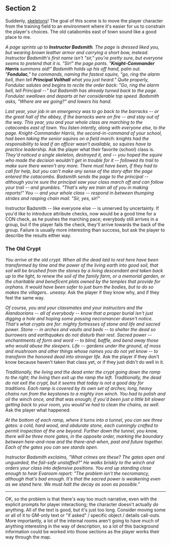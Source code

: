 ## Section 2

Suddenly, [skeletons](https://www.dndbeyond.com/monsters/17015-skeleton)!  The
goal of this scene is to move the player character from the training field to
an environment where it's easier for us to constrain the player's choices.  The
old catabombs east of town sound like a good place to me.

_A page sprints up to **Instructor Badsmith**.  The page is dressed liked you,
but wearing brown leather armor and carrying a short bow, instead.   Instructor
Badsmith's first name isn't "sir," you're pretty sure, but everyone seems to
pretend that it is.  "Sir!" the page pants.  "**Knight-Commander Harris**
summons aid!"  Badsmith holds up his off hand, palm out.   "**Fondulac**,"
he commands, naming the fastest squire, "go, ring the alarm bell, then tell
**Principal Volthall** what you just heard."  Quite properly, Fondulac salutes
and begins to recite the order back: "Go, ring the alarm bell, tell Principal
--" but Badsmith has already turned back to the page.  Fondulac swallows and
departs at her considerable top speed.  Badsmith asks, "Where are we going?"
and lowers his hand._

_Last year, your job in an emergency was to go back to the barracks -- or the
great hall of the abbey, if the barracks were on fire -- and stay out of the
way.  This year, you and your whole class are marching to the catacombs east
of town.  You listen intently, along with everyone else, to the
page.  Knight-Commander Harris, the second-in-command of your school, had been
taking the senior squires on a field march: knights had the responsibility to
lead if an officer wasn't available, so squires have to practice leadership._
Ask the player what their favorite (school) class is.  _They'd noticed a
single skeleton, destroyed it, and -- you hoped the squire who made the
decision wouldn't get in trouble for it -- followed its trail to make sure
there weren't any more.  There must have been, if they had to call for help,
but you can't make any sense of the story after the page entered the
catacombs.  Badsmith sends the page to the principal -- although you're sure
the principal saw your class march off and can follow your trail -- and
grumbles.  "That's why we train all of you in making reports!"  You -- and
your whole class -- respond in between thumping strides and rasping chain
mail.  "Sir, yes, sir!"_

Instructor Badsmith -- like everyone else -- is unnerved by uncertainty.  If
you'd like to introduce attribute checks, now would be a good time for a CON
check, as he pushes the marching pace; everybody still arrives in a group,
but if the player fails the check, they'll arrive towards the back of the
group.  Failure is usually more interesting than success, but ask the player
to describe the results either way.

### The Old Crypt

_You arrive at the old crypt.  When all the dead laid to rest here have been
transformed by time and the power of the living earth into good soil, that
soil will be brushed from the stones by a living descendant and taken back up
to the light, to renew the soil of the family farm, or a memorial garden, or
the charitable and beneficent plots owned by the temples that provide for
orphans.  It would have been safer to just burn the bodies, but to do so makes
the villagers.. uneasy._   Ask the player if they know why, and if they feel
the same way.

_Of course, you and your classmates and your instructors and the Alandoorians
-- all of everybody -- know that a proper burial isn't just digging a hole and
hoping some passing necromancer doesn't notice.  That's what crypts are for:
mighty fortresses of stone and life and sacred power.  Stone -- in arches and
vaults and beds -- to shelter the dead so burrowers and earthquakes do not
disturb their rest.  Sacred power -- enchantments of form and word -- to
blind, baffle, and bend away those who would abuse the sleepers.  Life --
gardens under the ground, of moss and mushroom and other things whose names
you do not yet know -- to transform the honored dead into stronger life._  Ask
the player if they don't know because haven't taken that class yet, or if they
just didn't do well in it.

_Traditionally, the living and the dead enter the crypt going down the ramp to
the right; the living then exit up the ramp the left.  Traditionally, the dead
do not exit the crypt, but it seems that today is not a good day for
traditions.  Each ramp is covered by its own set of arches; long, heavy chains
run from the keystones to a mighty iron winch.  You had to polish and oil the
winch once, and that was enough; if you'd been just a little bit slower
getting back to your room, you would've had to clean the chains, as
well._  Ask the player what happened.

_At the bottom of each ramp, where it turns into a tunnel, you can see three
gates: a cold, hard wood, and obdurate stone, each cunningly crafted to permit
inspection of the one beyond.  Further down the tunnel, you know, there will
be three more gates, in the opposite order, marking the boundary between
here-and-now and the there-and-when, past and future together.  Each of the
gates you can see stands open._

_Instructor Badsmith exclaims, "What crimes are these?  The gates open and
unguarded, the fail-safe unstaffed?"  He walks briskly to the winch and orders
your class into defensive positions.  You end up standing close enough to hear
Evaroom report: "The problem isn't the necromancy, although that's bad
enough.  It's that the sacred power is weakening even as we stand here.  We_
must _halt the decay as soon as possible."_

--------------------------------------------------------------------------------

OK, so the problem is that there's way too much narrative, even with the
explicit prompts for player interactiong; the character doesn't actually
_do_ anything.  All of the text is good, but it's just too long.  Consider
moving some or all of it to GM-only text or "if asked" / specific
object / details call-outs.  More importantly, a lot of the internal rooms
aren't going to have much of anything interesting in the way of description,
so a lot of this background information could be worked into those sections
as the player works their way through the map.
